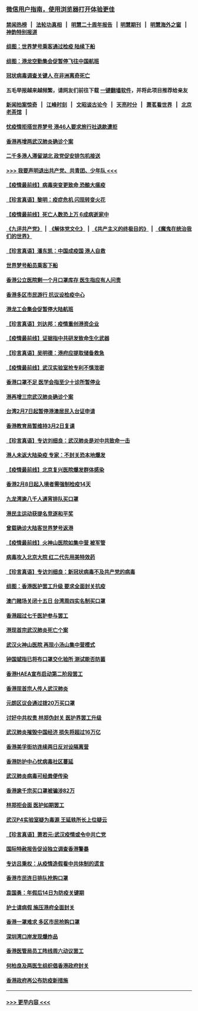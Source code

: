 ### [微信用户指南，使用浏览器打开体验更佳](https://github.com/gfw-breaker/banned-news1/blob/master/indexes/wechat-guide.md?t=0)
#### [禁闻热榜](热点新闻.md?t=0)  &nbsp;&nbsp;|&nbsp;&nbsp; [法轮功真相](https://github.com/gfw-breaker/truth/blob/master/README.md?t=0) &nbsp;&nbsp;|&nbsp;&nbsp; [明慧二十周年报告](https://github.com/gfw-breaker/mh-reports/blob/master/README.md?t=0) &nbsp;&nbsp;|&nbsp;&nbsp;[明慧期刊](https://github.com/gfw-breaker/mh-qikan) &nbsp;&nbsp;|&nbsp;&nbsp; [明慧海外之窗](https://github.com/gfw-breaker/mh-news/blob/master/README.md?t=0) &nbsp;&nbsp;|&nbsp;&nbsp; [神韵特别报道](https://github.com/gfw-breaker/mh-news/blob/master/shenyun.md?t=0)
#### [组图：世界梦号乘客通过检疫 陆续下船](../pages/nsc415/n11858302.md?t=02120022) 
#### [组图：港龙空勤集会促暂停飞往中国航班](../pages/nsc415/n11858190.md?t=02120022) 
#### [冠状病毒调查关键人 在非洲离奇死亡](../pages/nsc415/n11859798.md?t=02120022) 
#### 五毛举报越来越频繁，请网友们前往下载 [一键翻墙软件](https://github.com/gfw-breaker/ssr-accounts)，并将此项目推荐给亲友
#### [新闻拍案惊奇](https://github.com/gfw-breaker/banned-news1/blob/master/pages/link4.md) &nbsp;&nbsp;|&nbsp;&nbsp; [江峰时刻](https://github.com/gfw-breaker/banned-news1/blob/master/pages/link4.md) &nbsp;&nbsp;|&nbsp;&nbsp; [文昭谈古论今](https://github.com/gfw-breaker/banned-news1/blob/master/pages/link4.md) &nbsp;&nbsp;|&nbsp;&nbsp; [天亮时分](https://github.com/gfw-breaker/banned-news1/blob/master/pages/link4.md) &nbsp;&nbsp;|&nbsp;&nbsp; [萧茗看世界](https://github.com/gfw-breaker/banned-news1/blob/master/pages/link4.md) &nbsp;&nbsp;|&nbsp;&nbsp; [北京老茶馆](https://github.com/gfw-breaker/banned-news1/blob/master/pages/link4.md) &nbsp;&nbsp;|&nbsp;&nbsp; 
#### [忧疫情拒搭世界梦号 港46人要求旅行社退款遭拒](../pages/nsc415/n11859849.md?t=02120022) 
#### [香港再增两武汉肺炎确诊个案](../pages/nsc415/n11859833.md?t=02120022) 
#### [二千多港人滞留湖北 政党促安排包机接送](../pages/nsc415/n11859831.md?t=02120022) 
#### [>>> 我要声明退出共产党、共青团、少年队 <<<](https://github.com/begood0513/goodnews/blob/master/quit/letter.md) 
#### [【疫情最前线】病毒突变更致命 恐酿大瘟疫](../pages/nsc415/n11859604.md?t=02120022) 
#### [【珍言真语】黎明：疫症危机 闪现转变火花](../pages/nsc415/n11859199.md?t=02120022) 
#### [【疫情最前线】死亡人数恐上万 6成病逝家中](../pages/nsc415/n11856687.md?t=02120022) 
#### [《九评共产党》](https://github.com/begood0513/9ping.md/blob/master/README.md) &nbsp;|&nbsp; [《解体党文化》](../../../../jtdwh.md/blob/master/README.md)  &nbsp;|&nbsp; [《共产主义的终极目的》](../../../../gczydzjmd.md/blob/master/README.md) &nbsp;|&nbsp; [《魔鬼在统治我们的世界》](../../../../mgztzwmdsj.md/blob/master/README.md) 
#### [【珍言真语】潘东凯：中国成疫国 港人自救](../pages/nsc415/n11856962.md?t=02120022) 
#### [世界梦号船员乘客下船](../pages/nsc415/n11856883.md?t=02120022) 
#### [香港公立医院剩一个月口罩库存 医生指应有人问责](../pages/nsc415/n11856875.md?t=02120022) 
#### [香港多区市民游行 抗议设检疫中心](../pages/nsc415/n11856866.md?t=02120022) 
#### [港龙工会集会促暂停大陆航班](../pages/nsc415/n11856840.md?t=02120022) 
#### [【珍言真语】刘达邦：疫情重创港资企业](../pages/nsc415/n11854274.md?t=02120022) 
#### [【疫情最前线】证据指中共研发致命生化武器](../pages/nsc415/n11853087.md?t=02120022) 
#### [【珍言真语】吴明德：港府应提取储备救急](../pages/nsc415/n11852734.md?t=02120022) 
#### [【疫情最前线】武汉实验室抢专利不慎泄密](../pages/nsc415/n11850310.md?t=02120022) 
#### [香港口罩不足 医学会指至少十诊所暂停业](../pages/nsc415/n11850301.md?t=02120022) 
#### [港再增三宗武汉肺炎确诊个案](../pages/nsc415/n11850328.md?t=02120022) 
#### [台湾2月7日起暂停港澳居民入台证申请](../pages/nsc415/n11850304.md?t=02120022) 
#### [香港教育局暂维持3月2日复课](../pages/nsc415/n11850260.md?t=02120022) 
#### [【珍言真语】专访刘细良：武汉肺炎是对中共致命一击](../pages/nsc415/n11849934.md?t=02120022) 
#### [港人未返大陆染疫 专家：不封关恐本地爆发](../pages/nsc415/n11848021.md?t=02120022) 
#### [【疫情最前线】北京复兴医院爆发群体感染](../pages/nsc415/n11847626.md?t=02120022) 
#### [香港2月8日起入境者需强制检疫14天](../pages/nsc415/n11847658.md?t=02120022) 
#### [九龙湾逾八千人通宵排队买口罩](../pages/nsc415/n11847647.md?t=02120022) 
#### [港民主运动获提名竞逐和平奖](../pages/nsc415/n11847633.md?t=02120022) 
#### [曾载确诊大陆客世界梦号返港](../pages/nsc415/n11847608.md?t=02120022) 
#### [【疫情最前线】火神山医院如集中营 被军管](../pages/nsc415/n11847524.md?t=02120022) 
#### [病毒攻入北京大院 红二代先用美特效药](../pages/nsc415/n11847427.md?t=02120022) 
#### [【珍言真语】专访刘细良：新冠状病毒不及共产党的病毒](../pages/nsc415/n11847164.md?t=02120022) 
#### [组图：香港医护罢工升级 要求全面封关抗疫](../pages/nsc415/n11844107.md?t=02120022) 
#### [澳门赌场关闭十五日 台湾周四实名制买口罩](../pages/nsc415/n11845083.md?t=02120022) 
#### [香港超过七千医护参与罢工](../pages/nsc415/n11845051.md?t=02120022) 
#### [港现首宗武汉肺炎死亡个案](../pages/nsc415/n11844998.md?t=02120022) 
#### [武汉火神山医院 再现小汤山集中营模式](../pages/nsc415/n11844763.md?t=02120022) 
#### [钟国斌指已将布口罩交化验所 测试能否防菌](../pages/nsc415/n11842783.md?t=02120022) 
#### [香港HAEA宣布启动第二阶段罢工](../pages/nsc415/n11842723.md?t=02120022) 
#### [香港现首宗人传人武汉肺炎](../pages/nsc415/n11842766.md?t=02120022) 
#### [元朗区议会通过拨20万买口罩](../pages/nsc415/n11842754.md?t=02120022) 
#### [讨好中共权贵 林郑伪封关 医护界罢工升级](../pages/nsc415/n11842359.md?t=02120022) 
#### [武汉肺炎摧毁中国经济 损失将超过16万亿](../pages/nsc415/n11839723.md?t=02120022) 
#### [香港美孚街坊连续两日反对设隔离营](../pages/nsc415/n11839962.md?t=02120022) 
#### [香港防护中心忧病毒社区蔓延](../pages/nsc415/n11839933.md?t=02120022) 
#### [武汉肺炎病毒可经粪便传染](../pages/nsc415/n11839939.md?t=02120022) 
#### [香港逾千宗买口罩被骗涉82万](../pages/nsc415/n11839914.md?t=02120022) 
#### [林郑拒会面 医护如期罢工](../pages/nsc415/n11839892.md?t=02120022) 
#### [武汉P4实验室疑为毒源 王延轶所长上位疑云](../pages/nsc415/n11835543.md?t=02120022) 
#### [【珍言真语】萧若元:武汉疫情或令中共亡党](../pages/nsc415/n11829394.md?t=02120022) 
#### [国际特赦报告促设独立调查香港警暴](../pages/nsc415/n11833845.md?t=02120022) 
#### [专访吕秉权：从疫情造假看中共体制的谎言](../pages/nsc415/n11833813.md?t=02120022) 
#### [香港市民连日排队抢购口罩](../pages/nsc415/n11833794.md?t=02120022) 
#### [袁国勇：年假后14日为防疫关键期](../pages/nsc415/n11831088.md?t=02120022) 
#### [护士请病假 施压港府全面封关](../pages/nsc415/n11831030.md?t=02120022) 
#### [香港一罩难求 多区市民抢购口罩](../pages/nsc415/n11831002.md?t=02120022) 
#### [深圳湾口岸发现爆炸品](../pages/nsc415/n11828802.md?t=02120022) 
#### [香港医管局员工阵线周六动议罢工](../pages/nsc415/n11828762.md?t=02120022) 
#### [何柏良及两医生组织倡香港政府封关](../pages/nsc415/n11828749.md?t=02120022) 
#### [香港政府再公布防疫新措施](../pages/nsc415/n11828716.md?t=02120022) 

----
#### [ >>> 更早内容 <<< ](../indexes/nsc415-earlier.md)
